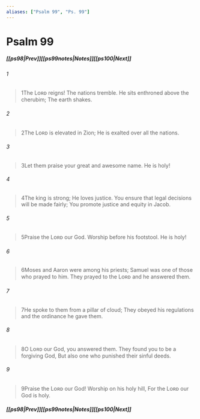 ```yaml
---
aliases: ["Psalm 99", "Ps. 99"]
---
```

# Psalm 99
##### <span class=arrow-left></span>[[ps98|Prev]]<span class=navigation-separator></span>[[ps99notes|Notes]]<span class=navigation-separator></span>[[ps100|Next]]<span class=arrow-right></span>
###### 1
><span class=verse-first-poetry>1</span>The Lᴏʀᴅ reigns!
>The nations tremble.
>He sits enthroned above the cherubim;
>The earth shakes.
###### 2
><span class=verse-body-poetry>2</span>The Lᴏʀᴅ is elevated in Zion;
>He is exalted over all the nations.
###### 3
><span class=verse-body-poetry>3</span>Let them praise your great and awesome name.
>He is holy!
###### 4
><span class=verse-body-poetry>4</span>The king is strong;
>He loves justice.
>You ensure that legal decisions will be made fairly;
>You promote justice and equity in Jacob.
###### 5
><span class=verse-body-poetry>5</span>Praise the Lᴏʀᴅ our God.
>Worship before his footstool.
>He is holy!
<div class=paragraph-break></div>

###### 6
><span class=verse-first-poetry>6</span>Moses and Aaron were among his priests;
>Samuel was one of those who prayed to him.
>They prayed to the Lᴏʀᴅ and he answered them.
###### 7
><span class=verse-body-poetry>7</span>He spoke to them from a pillar of cloud;
>They obeyed his regulations and the ordinance he gave them.
###### 8
><span class=verse-body-poetry>8</span>O Lᴏʀᴅ our God, you answered them.
>They found you to be a forgiving God,
>But also one who punished their sinful deeds.
###### 9
><span class=verse-body-poetry>9</span>Praise the Lᴏʀᴅ our God!
>Worship on his holy hill,
>For the Lᴏʀᴅ our God is holy.
##### <span class=arrow-left></span>[[ps98|Prev]]<span class=navigation-separator></span>[[ps99notes|Notes]]<span class=navigation-separator></span>[[ps100|Next]]<span class=arrow-right></span>